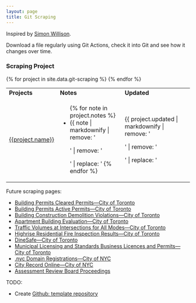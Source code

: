 ```yaml
---
layout: page
title: Git Scraping
---
```


Inspired by [Simon Willison](https://simonwillison.net/2020/Oct/9/git-scraping/). 

Download a file regularly using Git Actions, check it into Git and see how it changes over time.

### Scraping Project
<table>
  <tbody>
    <tr>
      <td><strong>Projects</strong></td>
      <td><strong>Notes</strong></td>
      <td><strong>Updated</strong></td>
    </tr>
    {% for project in site.data.git-scraping %}
    <tr>
      <td><a href="{{project.name_url}}" target="_blank">{{project.name}}</a></td>
      <td>
        <ul>
          {% for note in project.notes %}
          <li>{{ note | markdownify | remove: '<p>' | remove: '</p>' | replace: '<a ', '<a target="_blank" ' }}</li>
          {% endfor %}
        </ul>
      </td>
      <td>{{ project.updated | markdownify | remove: '<p>' | remove: '</p>' | replace: '<a ', '<a target="_blank" ' }}</td>
    </tr>
    {% endfor %}
  </tbody>
</table>


Future scraping pages:
- [Building Permits Cleared Permits—City of Toronto](https://open.toronto.ca/dataset/building-permits-cleared-permits/)
- [Building Permits Active Permits—City of Toronto](https://open.toronto.ca/dataset/building-permits-active-permits/)
- [Building Construction Demolition Violations—City of Toronto](https://open.toronto.ca/dataset/building-construction-demolition-violations/)
- [Apartment Building Evaluation—City of Toronto](https://open.toronto.ca/dataset/apartment-building-evaluation/)
- [Traffic Volumes at Intersections for All Modes—City of Toronto](https://open.toronto.ca/dataset/traffic-volumes-at-intersections-for-all-modes/)
- [Highrise Residential Fire Inspection Results—City of Toronto](https://open.toronto.ca/dataset/highrise-residential-fire-inspection-results/)
- [DineSafe—City of Toronto](https://open.toronto.ca/dataset/dinesafe/)
- [Municipal Licensing and Standards Business Licences and Permits—City of Toronto](https://open.toronto.ca/dataset/municipal-licensing-and-standards-business-licences-and-permits/)
- [.nyc Domain Registrations—City of NYC](https://data.cityofnewyork.us/Business/-nyc-Domain-Registrations/9cw8-7heb/about_data)
- [City Record Online—City of NYC](https://data.cityofnewyork.us/City-Government/City-Record-Online/dg92-zbpx/about_data)
- [Assessment Review Board Proceedings](https://tribunalsontario.ca/arb/proceedings/)

TODO: 
  - Create [Github: template repository](https://docs.github.com/en/repositories/creating-and-managing-repositories/creating-a-template-repository)
